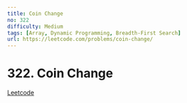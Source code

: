 ```yaml
---
title: Coin Change
no: 322
difficulty: Medium
tags: [Array, Dynamic Programming, Breadth-First Search]
url: https://leetcode.com/problems/coin-change/
---
```


# 322. Coin Change

[Leetcode](https://leetcode.com/problems/coin-change/)

